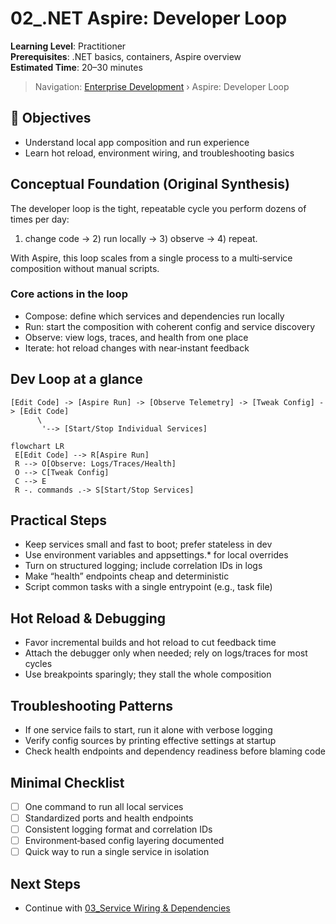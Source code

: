 # 02_.NET Aspire: Developer Loop

**Learning Level**: Practitioner  
**Prerequisites**: .NET basics, containers, Aspire overview  
**Estimated Time**: 20–30 minutes

> Navigation: [Enterprise Development](./README.md) › Aspire: Developer Loop

## 🎯 Objectives

- Understand local app composition and run experience
- Learn hot reload, environment wiring, and troubleshooting basics

## Conceptual Foundation (Original Synthesis)

The developer loop is the tight, repeatable cycle you perform dozens of times per day:

1) change code → 2) run locally → 3) observe → 4) repeat.

With Aspire, this loop scales from a single process to a multi‑service composition without manual scripts.

### Core actions in the loop

- Compose: define which services and dependencies run locally
- Run: start the composition with coherent config and service discovery
- Observe: view logs, traces, and health from one place
- Iterate: hot reload changes with near‑instant feedback

## Dev Loop at a glance

```text
[Edit Code] -> [Aspire Run] -> [Observe Telemetry] -> [Tweak Config] -> [Edit Code]
      \
       '--> [Start/Stop Individual Services]
```

```mermaid
flowchart LR
 E[Edit Code] --> R[Aspire Run]
 R --> O[Observe: Logs/Traces/Health]
 O --> C[Tweak Config]
 C --> E
 R -. commands .-> S[Start/Stop Services]
```

## Practical Steps

- Keep services small and fast to boot; prefer stateless in dev
- Use environment variables and appsettings.* for local overrides
- Turn on structured logging; include correlation IDs in logs
- Make “health” endpoints cheap and deterministic
- Script common tasks with a single entrypoint (e.g., task file)

## Hot Reload & Debugging

- Favor incremental builds and hot reload to cut feedback time
- Attach the debugger only when needed; rely on logs/traces for most cycles
- Use breakpoints sparingly; they stall the whole composition

## Troubleshooting Patterns

- If one service fails to start, run it alone with verbose logging
- Verify config sources by printing effective settings at startup
- Check health endpoints and dependency readiness before blaming code

## Minimal Checklist

- [ ] One command to run all local services
- [ ] Standardized ports and health endpoints
- [ ] Consistent logging format and correlation IDs
- [ ] Environment‑based config layering documented
- [ ] Quick way to run a single service in isolation

## Next Steps

- Continue with [03_Service Wiring & Dependencies](./03_DotNet-Aspire-Service-Wiring-and-Dependencies.md)
